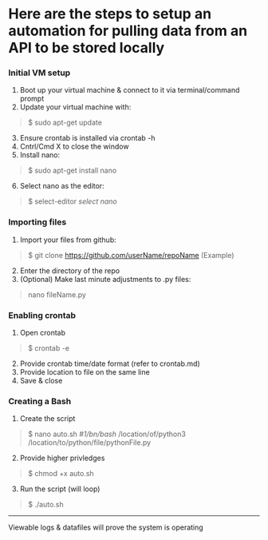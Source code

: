 # Here are the steps to setup an automation for pulling data from an API to be stored locally

### Initial VM setup
1. Boot up your virtual machine & connect to it via terminal/command prompt
2. Update your virtual machine with:
> $ sudo apt-get update
3. Ensure crontab is installed via crontab -h
4. Cntrl/Cmd X to close the window
5. Install nano:
> $ sudo apt-get install nano
6. Select nano as the editor:
> $ select-editor
> *select nano*

### Importing files
1. Import your files from github:
> $ git clone https://github.com/userName/repoName (Example)
2. Enter the directory of the repo
3. (Optional) Make last minute adjustments to .py files:
> nano fileName.py

### Enabling crontab
1. Open crontab
> $ crontab -e
2. Provide crontab time/date format (refer to crontab.md)
3. Provide location to file on the same line
4. Save & close

### Creating a Bash
1. Create the script
> $ nano auto.sh
> *#1/bn/bash*
> /location/of/python3 /location/to/python/file/pythonFile.py
2. Provide higher privledges
> $ chmod +x auto.sh
3. Run the script (will loop)
> $ ./auto.sh

---

Viewable logs & datafiles will prove the system is operating